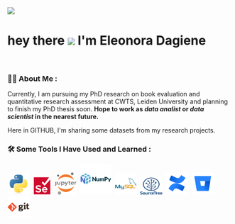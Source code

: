 <div id="header" align="left">
  <img src="https://media.giphy.com/media/BferOKonYOspm28AiB/giphy.gif" width="200"/>
</div>

<h1>
  hey there
  <img src="https://media.giphy.com/media/hvRJCLFzcasrR4ia7z/giphy.gif" width="30px"/>
  I'm  Eleonora Dagiene
</h1>

<img src="https://komarev.com/ghpvc/?username=EleonoraDagiene&style=flat-square&color=blue" alt=""/>


### :woman_technologist: About Me :

Currently, I am pursuing my PhD research on book evaluation and quantitative research assessment at CWTS, Leiden University and planning to finish my PhD thesis soon. **Hope to work as _data analist_ or _data scientist_ in the nearest future.** 

Here in GITHUB, I'm sharing some datasets from my research projects.

### :hammer_and_wrench: Some Tools I Have Used and Learned :
<div>
  <img src="https://github.com/devicons/devicon/blob/master/icons/python/python-original.svg" title="Python"  alt="Python" width="50" height="50"/>&nbsp;  
  <img src="https://github.com/devicons/devicon/blob/master/icons/selenium/selenium-original.svg" title="Selenium"  alt="Selenium" width="40" height="40"/>&nbsp;  
  <img src="https://github.com/devicons/devicon/blob/master/icons/jupyter/jupyter-original-wordmark.svg" title="Jupyter"  alt="Jupyter" width="50" height="50"/>&nbsp;  
  <img src="https://github.com/devicons/devicon/blob/master/icons/numpy/numpy-original-wordmark.svg" title="NumPy"  alt="NumPy" width="70" height="70"/>&nbsp;  
  <img src="https://github.com/devicons/devicon/blob/master/icons/mysql/mysql-original-wordmark.svg" title="MySQL"  alt="MySQL" width="50" height="50"/>&nbsp;  
  <img src="https://github.com/devicons/devicon/blob/master/icons/sourcetree/sourcetree-original-wordmark.svg" title="SourceTree"  alt="SourceTree" width="50" height="40"/>&nbsp;  
  <img src="https://github.com/devicons/devicon/blob/master/icons/confluence/confluence-original.svg" title="Confluence"  alt="Confluence" width="50" height="50"/>&nbsp;  
  <img src="https://github.com/devicons/devicon/blob/master/icons/bitbucket/bitbucket-original.svg" title="BitBucket" alt="BitBucket" width="50" height="50"/>&nbsp;
  <img src="https://github.com/devicons/devicon/blob/master/icons/git/git-original-wordmark.svg" title="Git" **alt="Git" width="50" height="50"/>
</div>





<!--
**EleonoraDagiene/EleonoraDagiene** is a ✨ _special_ ✨ repository because its `README.md` (this file) appears on your GitHub profile.

Here are some ideas to get you started:

- 🔭 I’m currently working on ...
- 🌱 I’m currently learning ...
- 👯 I’m looking to collaborate on ...
- 🤔 I’m looking for help with ...
- 💬 Ask me about ...
- 📫 How to reach me: ...
- 😄 Pronouns: ...
- ⚡ Fun fact: ...



-->
